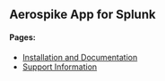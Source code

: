 ## Aerospike App for Splunk

#### Pages:
* [Installation and Documentation](https://github.com/sachinlokulwar/Aerospike_app_for_splunk/blob/master/Installation-and-Documentation.md)
* [Support Information](https://github.com/sachinlokulwar/Aerospike_app_for_splunk/blob/master/Support-Information.md)
